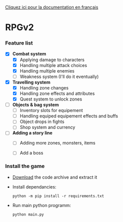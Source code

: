 [Cliquez ici pour la documentation en français](./README_FR.md)

# RPGv2

### Feature list

- [x] __**Combat system**__
  - [x] Applying damage to characters
  - [x] Handling multiple attack choices
  - [x] Handling multiple enemies
  - [ ] Weakness system (I'll do it eventually)

- [x] __**Travelling system**__
  - [x] Handling zone changes
  - [x] Handling zone effects and attributes
  - [x] Quest system to unlock zones
  
- [ ] __**Objects & bag system**__
  - [ ] Inventory slots for equipement
  - [ ] Handling equiped equipement effects and buffs
  - [ ] Object drops in fights
  - [ ] Shop system and currency
  
- [ ] **Adding a story line**
  - [ ] Adding more zones, monsters, items
  - [ ] Add a boss


### Install the game

- [Download](https://github.com/MrGg570/RPGv2/archive/refs/heads/main.zip) the code archive and extract it

- Install dependancies:
    ```ssh
    python -m pip install -r requirements.txt
    ```

- Run main python programm:
    ```ssh
    python main.py
    ```
